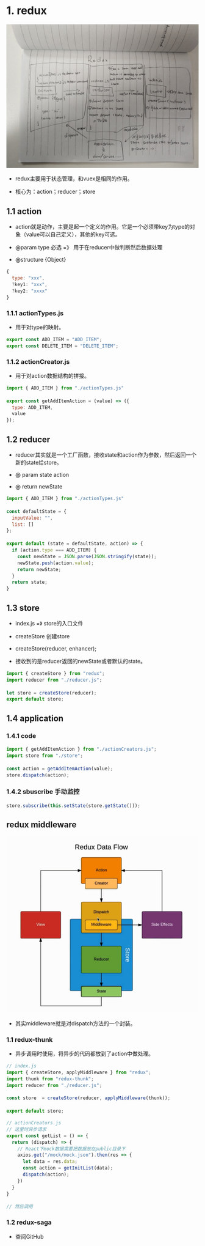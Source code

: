 # 1. redux

![redux](./img/redux1.jpg)

- redux主要用于状态管理，和vuex是相同的作用。

- 核心为：action；reducer；store

## 1.1 action

- action就是动作，主要是起一个定义的作用。它是一个必须带key为type的对象（value可以自己定义），其他的key可选。

- @param type 必选 =》 用于在reducer中做判断然后数据处理

- @structure {Object}

```js
{
  type: "xxx",
  ?key1: "xxx",
  ?key2: "xxxx"
}
```

### 1.1.1 actionTypes.js

- 用于对type的映射。

```js
export const ADD_ITEM = "ADD_ITEM";
export const DELETE_ITEM = "DELETE_ITEM";
```

### 1.1.2 actionCreator.js

- 用于对action数据结构的拼接。

```js
import { ADD_ITEM } from "./actionTypes.js"

export const getAddItemAction = (value) => ({
  type: ADD_ITEM,
  value
});
```

## 1.2 reducer

- reducer其实就是一个工厂函数，接收state和action作为参数，然后返回一个新的state给store。

- @ param state action

- @ return newState

```js
import { ADD_ITEM } from "./actionTypes.js"

const defaultState = {
  inputValue: "",
  list: []
};

export default (state = defaultState, action) => {
  if (action.type === ADD_ITEM) {
    const newState = JSON.parse(JSON.stringify(state));
    newState.push(action.value);
    return newState;
  }
  return state;
}
```

## 1.3 store

- index.js =》 store的入口文件

- createStore 创建store

- createStore(reducer, enhancer);

- 接收到的是reducer返回的newState或者默认的state。

```js
import { createStore } from "redux";
import reducer from "./reducer.js";

let store = createStore(reducer);
export default store;
```

## 1.4 application

### 1.4.1 code 

```js
import { getAddItemAction } from "./actionCreators.js";
import store from "./store";

const action = getAddItemAction(value);
store.dispatch(action);
```

### 1.4.2 sbuscribe 手动监控

```js
store.subscribe(this.setState(store.getState()));
```

## redux middleware

![middleware](./img/middleware.png)

- 其实middleware就是对dispatch方法的一个封装。

### 1.1 redux-thunk

- 异步调用时使用，将异步的代码都放到了action中做处理。

```js
// index.js
import { createStore, applyMiddleware } from "redux";
import thunk from "redux-thunk";
import reducer from "./reducer.js";

const store  = createStore(reducer, applyMiddleware(thunk));

export default store;
```

```js
// actionCreators.js
// 这里时异步请求
export const getList = () => {
  return (dispatch) => {
    // React下mock数据需要把数据放在public目录下
    axios.get("/mock/mock.json").then(res => {
      let data = res.data;
      const action = getInitList(data);
      dispatch(action);
    })
  }
}

// 然后调用
```

### 1.2 redux-saga

- 查阅GitHub
